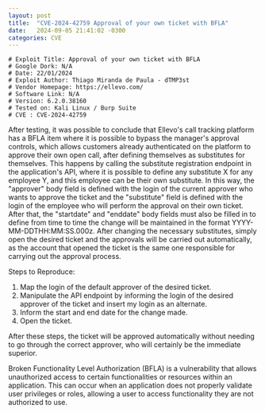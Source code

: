 ```yaml
---
layout: post
title:  "CVE-2024-42759 Approval of your own ticket with BFLA"
date:   2024-09-05 21:41:02 -0300
categories: CVE
---
```

```text
# Exploit Title: Approval of your own ticket with BFLA
# Google Dork: N/A
# Date: 22/01/2024
# Exploit Author: Thiago Miranda de Paula - dTMP3st
# Vendor Homepage: https://ellevo.com/
# Software Link: N/A
# Version: 6.2.0.38160
# Tested on: Kali Linux / Burp Suite
# CVE : CVE-2024-42759
```
After testing, it was possible to conclude that Ellevo's call tracking platform has a BFLA item where it is possible to bypass the manager's approval controls, which allows customers already authenticated on the platform to approve their own open call, after defining themselves as substitutes for themselves. This happens by calling the substitute registration endpoint in the application's API, where it is possible to define any substitute X for any employee Y, and this employee can be their own substitute. In this way, the "approver" body field is defined with the login of the current approver who wants to approve the ticket and the "substitute" field is defined with the login of the employee who will perform the approval on their own ticket. After that, the "startdate" and "enddate" body fields must also be filled in to define from time to time the change will be maintained in the format YYYY-MM-DDTHH:MM:SS.000z. After changing the necessary substitutes, simply open the desired ticket and the approvals will be carried out automatically, as the account that opened the ticket is the same one responsible for carrying out the approval process.

Steps to Reproduce:
1. Map the login of the default approver of the desired ticket.
2. Manipulate the API endpoint by informing the login of the desired approver of the ticket and insert my login as an alternate.
3. Inform the start and end date for the change made.
4. Open the ticket.

After these steps, the ticket will be approved automatically without needing to go through the correct approver, who will certainly be the immediate superior.

Broken Functionality Level Authorization (BFLA) is a vulnerability that allows unauthorized access to certain functionalities or resources within an application. This can occur when an application does not properly validate user privileges or roles, allowing a user to access functionality they are not authorized to use.

[MITRE]:https://cve.mitre.org/cgi-bin/cvename.cgi?name=CVE-2024-42759
